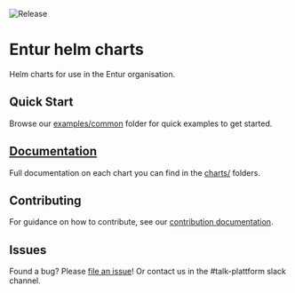 ![Release](https://github.com/entur/helm-charts/actions/workflows/helm-release.yml/badge.svg)

# Entur helm charts

Helm charts for use in the Entur organisation.

## Quick Start

Browse our [examples/common](./examples/common) folder for quick examples to get started.

## [Documentation](./charts/common/#common)

Full documentation on each chart you can find in the [charts/](./charts/) folders.

## Contributing

For guidance on how to contribute, see our [contribution documentation](CONTRIBUTING.md).

## Issues

Found a bug? Please [file an issue](https://github.com/entur/helm-charts/issues)!
Or contact us in the #talk-plattform slack channel.
